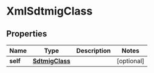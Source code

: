 

# XmlSdtmigClass

## Properties

Name | Type | Description | Notes
------------ | ------------- | ------------- | -------------
**self** | [**SdtmigClass**](SdtmigClass.md) |  |  [optional]




